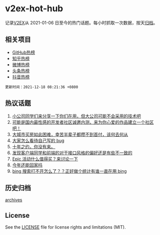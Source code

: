 # v2ex-hot-hub

 记录[V2EX](https://www.v2ex.com/)从 2021-01-06 日至今的热门话题。每小时抓取一次数据，按天[归档](archives)。
 
 ## 相关项目

- [GitHub热榜](https://github.com/snaildev/github-hot-hub)
- [知乎热榜](https://github.com/snaildev/zhihu-hot-hub)
- [微博热榜](https://github.com/snaildev/weibo-hot-hub)
- [头条热榜](https://github.com/snaildev/toutiao-hot-hub)
- [抖音热榜](https://github.com/snaildev/douyin-hot-hub)


 `更新时间：2021-12-18 08:21:36 +0800`

## 热议话题

1. [小公司同学们来分享一下你们在用，但大公司可能不会采用的技术吧](https://www.v2ex.com/t/822738)
1. [可能是国内最性感的开发者社区诚邀内测，来为你心爱的作品建立一个社区吧！](https://www.v2ex.com/t/822746)
1. [大城市买房如此困难，幸苦半辈子都攒不到首付，该何去何从](https://www.v2ex.com/t/822778)
1. [大家怎么看待自己写的 bug](https://www.v2ex.com/t/822756)
1. [十年之约，你没有来。](https://www.v2ex.com/t/822731)
1. [发现客户端同学和前端的对于接口风格的偏好还是有些不一致的](https://www.v2ex.com/t/822769)
1. [Epic 活动什么值得买？来讨论一下](https://www.v2ex.com/t/822725)
1. [今年还能回家吗](https://www.v2ex.com/t/822735)
1. [bing 搜索打不开怎么了？？正好做个统计有谁一直在用 bing](https://www.v2ex.com/t/822773)

## 历史归档

[archives](archives)

## License

See the [LICENSE](LICENSE) file for license rights and limitations (MIT).
